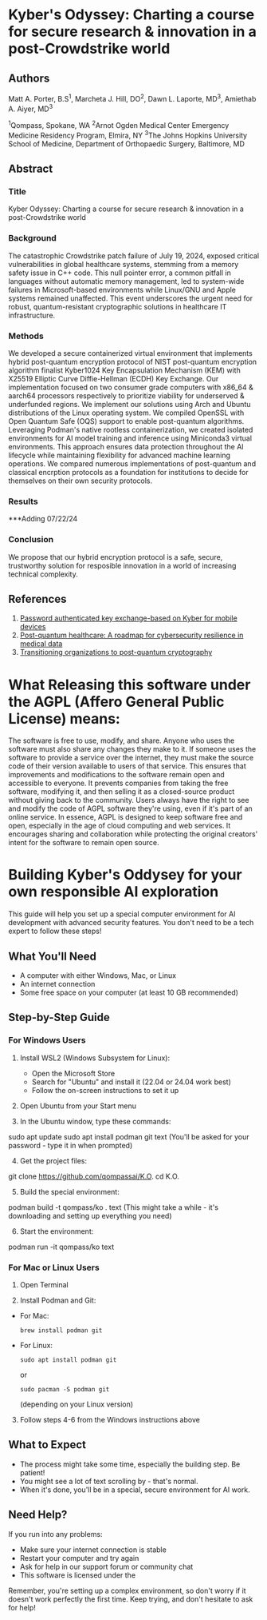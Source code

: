 # Kyber's Odyssey: Charting a course for secure research & innovation in a post-Crowdstrike world
## Authors

Matt A. Porter, B.S<sup>1</sup>, Marcheta J. Hill, DO<sup>2</sup>, Dawn L. Laporte, MD<sup>3</sup>, Amiethab A. Aiyer, MD<sup>3</sup>


<sup>1</sup>Qompass, Spokane, WA
<sup>2</sup>Arnot Ogden Medical Center Emergency Medicine Residency Program, Elmira, NY
<sup>3</sup>The Johns Hopkins University School of Medicine, Department of Orthopaedic Surgery, Baltimore, MD

## Abstract

### Title
Kyber Odyssey: Charting a course for secure research & innovation in a post-Crowdstrike world

### Background
The catastrophic Crowdstrike patch failure of July 19, 2024, exposed critical vulnerabilities in global healthcare systems, stemming from a memory safety issue in C++ code. This null pointer error, a common pitfall in languages without automatic memory management, led to system-wide failures in Microsoft-based environments while Linux/GNU and Apple systems remained unaffected. This event underscores the urgent need for robust, quantum-resistant cryptographic solutions in healthcare IT infrastructure.
### Methods
We developed a secure containerized virtual environment that implements hybrid post-quantum encryption protocol of NIST post-quantum encryption algorithm finalist Kyber1024 Key Encapsulation Mechanism (KEM) with X25519 Elliptic Curve Diffie-Hellman (ECDH) Key Exchange. Our implementation focused on two consumer grade computers  with x86_64 & aarch64 processors respectively to prioritize viability for underserved & underfunded regions. We implement our solutions using Arch and Ubuntu distributions of the Linux operating system. We compiled OpenSSL with Open Quantum Safe (OQS) support to enable post-quantum algorithms. Leveraging Podman's native rootless containerization, we created isolated environments for AI model training and inference using Miniconda3 virtual environments. This approach ensures data protection throughout the AI lifecycle while maintaining flexibility for advanced machine learning operations. We compared numerous implementations of post-quantum and classical encrption protocols as a foundation for institutions to decide for themselves on their own security protocols. 

### Results
***Adding 07/22/24

### Conclusion
We propose that our hybrid encryption protocol is a safe, secure, trustworthy solution for resposible innovation in a world of increasing technical complexity.

## References

1. [Password authenticated key exchange-based on Kyber for mobile devices](https://pubmed.ncbi.nlm.nih.gov/38660167/)
2. [Post-quantum healthcare: A roadmap for cybersecurity resilience in medical data](https://pubmed.ncbi.nlm.nih.gov/38826742/)
3. [Transitioning organizations to post-quantum cryptography](https://pubmed.ncbi.nlm.nih.gov/35546191/)

# What Releasing this software under the AGPL (Affero General Public License) means:
The software is free to use, modify, and share.
Anyone who uses the software must also share any changes they make to it.
If someone uses the software to provide a service over the internet, they must make the source code of their version available to users of that service.
This ensures that improvements and modifications to the software remain open and accessible to everyone.
It prevents companies from taking the free software, modifying it, and then selling it as a closed-source product without giving back to the community.
Users always have the right to see and modify the code of AGPL software they're using, even if it's part of an online service.
In essence, AGPL is designed to keep software free and open, especially in the age of cloud computing and web services. It encourages sharing and collaboration while protecting the original creators' intent for the software to remain open source.

# Building Kyber's Oddysey for your own responsible AI exploration

This guide will help you set up a special computer environment for AI development with advanced security features. You don't need to be a tech expert to follow these steps!

## What You'll Need

- A computer with either Windows, Mac, or Linux
- An internet connection
- Some free space on your computer (at least 10 GB recommended)

## Step-by-Step Guide

### For Windows Users

1. Install WSL2 (Windows Subsystem for Linux):
   - Open the Microsoft Store
   - Search for "Ubuntu" and install it (22.04 or 24.04 work best)
   - Follow the on-screen instructions to set it up

2. Open Ubuntu from your Start menu

3. In the Ubuntu window, type these commands:

sudo apt update
sudo apt install podman git
text
(You'll be asked for your password - type it in when prompted)

4. Get the project files:

git clone https://github.com/qompassai/K.O.
cd K.O.

5. Build the special environment:

podman build -t qompass/ko .
text
(This might take a while - it's downloading and setting up everything you need)

6. Start the environment:

podman run -it qompass/ko
text

### For Mac or Linux Users

1. Open Terminal

2. Install Podman and Git:
- For Mac:
  ```
  brew install podman git
  ```
- For Linux:
  ```
  sudo apt install podman git
  ```
  or
  ```
  sudo pacman -S podman git
  ```
  (depending on your Linux version)

3. Follow steps 4-6 from the Windows instructions above

## What to Expect

- The process might take some time, especially the building step. Be patient!
- You might see a lot of text scrolling by - that's normal.
- When it's done, you'll be in a special, secure environment for AI work.

## Need Help?

If you run into any problems:
- Make sure your internet connection is stable
- Restart your computer and try again
- Ask for help in our support forum or community chat
- This software is licensed under the 

Remember, you're setting up a complex environment, so don't worry if it doesn't work perfectly the first time. Keep trying, and don't hesitate to ask for help! 
